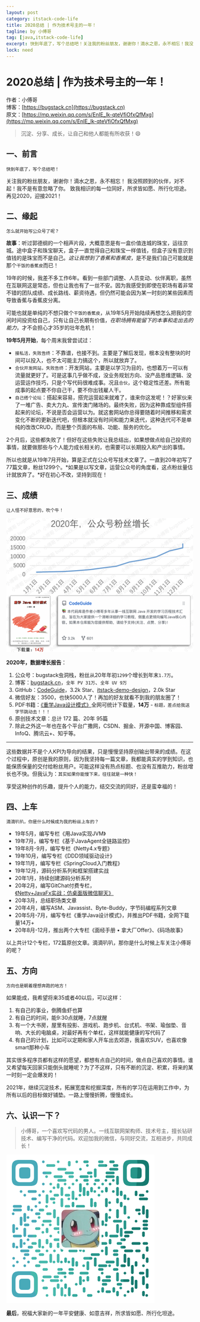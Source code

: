```yaml
---
layout: post
category: itstack-code-life
title: 2020总结 | 作为技术号主的一年！
tagline: by 小傅哥
tag: [java,itstack-code-life]
excerpt: 快到年底了，写个总结吧！关注我的粉丝朋友，谢谢你！滴水之恩，永不相忘！我没照顾到的伙伴，对不起！我不是有意忽略了你。致我相识的每一位同好，所求皆如愿、所行化坦途。再见2020，迎接2021！
lock: need
---
```


# 2020总结 | 作为技术号主的一年！

作者：小傅哥
<br/>博客：[https://bugstack.cn](https://bugstack.cn)
<br/>原文：[https://mp.weixin.qq.com/s/EnIE_lk-qteVfiOfxQfMxg](https://mp.weixin.qq.com/s/EnIE_lk-qteVfiOfxQfMxg)

> 沉淀、分享、成长，让自己和他人都能有所收获！😄

## 一、前言

`快到年底了，写个总结吧！`

关注我的粉丝朋友，谢谢你！滴水之恩，永不相忘！
我没照顾到的伙伴，对不起！我不是有意忽略了你。
致我相识的每一位同好，所求皆如愿、所行化坦途。
再见2020，迎接2021！

## 二、缘起

`怎么就开始写公众号了呢？`

**故事**：听过郭德纲的一个相声片段，大概意思是有一盒价值连城的珠宝，运往京城。途中盒子和珠宝聊天，盒子一直觉得自己和珠宝一样值钱，但盒子没有意识到值钱的是珠宝而不是自己。*这让我想到了香蕉和香蕉皮*，是不是我们自己可能就是那个`干饭的香蕉皮`而已！

19年的时候，我差不多工作6年。看到一些部门调整、人员变动、伙伴离职，虽然在互联网这是常态，但也让我也有了一丝不安。因为我感受到即使在职场有着非常不错的团队成绩、成长路线、薪资待遇，但仍然可能会因为某一时刻的某些因素而导致香蕉与香蕉皮分离。

可能也就是单纯的不想只做个`干饭的香蕉皮`，从19年5月开始陆续再想怎么把我的空闲时间投资给自己，只有让自己长期有价值，*在职场拥有能留下的本事和走出去的能力*，才不会担心才35岁的壮年危机！

**19年5月开始**，每个周末我曾尝试过：
- `接私活，失败告终`：不靠谱，也接不到。主要是了解后发现，根本没有整块的时间可以投入，也不太可能主力搞这个，所以就放弃了。
- `合伙开发网站，失败告终`：开发网站，主要是以学习为目的，也想着万一可以有流量就更好了。可是这事几乎做不成，没业务规划方向、没产品思维逻辑、没运营运作技巧，只是个写代码很难成事。况且`合伙`，这个稳定性还差。所有能成事的起点要不你自己干，要不你出钱雇人干。
- `自己搭个论坛`：搭起来容易，搭完运营起来就难了，谁来你这发呢！？好家伙来了一堆广告、卖大力丸、宣传澳门赌场的。最终失败，因为这种靠成型组件搭起来的论坛，不说是否会运营以为。就这套网站你总得要随着时间推移和需求变化不断的更新迭代吧，但根本就没有时间和能力来迭代，这种迭代可不是单纯的改改CRUD，而是整个页面的布局、功能、服务的优化。

2个月后，这些都失败了！但好在这些失败让我总结出，如果想做点给自己投资的事情，就要做那些与个人能力成长相关的，也需要可以长期投入和产出的事情。

所以也就是从19年7月开始，算是正式在公众号写技术文章了。一直到20年初写了77篇文章，粉丝1299个。*如果是以写文章，运营公众号的角度看，这点粉丝量估计就放弃了。*好在初心不改，坚持到现在！

## 三、成绩

`让人怪不好意思的，吹个牛！`

![2020年，数据增长报告](res\2020-12-27-2020总结，作为技术号主的一年！.md\5b88b883-60ff-4d03-8848-953925435852.jpg)

**2020年，数据增长报告**：
1. 公众号：bugstack虫洞栈，粉丝从20年年初`1299`个增长到年末`1.7万`。
2. 博客：[bugstack.cn](https://bugstack.cn/)，`全年 PV 31万`、`全年 UV 9万`
3. GitHub：[CodeGuide](https://github.com/fuzhengwei/CodeGuide/wiki)，3.2k Star、[itstack-demo-design](https://github.com/fuzhengwei/itstack-demo-design)，2.0k Star
4. 微信好友：3500，也快5000人了！再加的好友就看不到我的朋友圈了！
5. PDF书籍：[《重学Java设计模式》](https://bugstack.cn/md/project/im/2020-03-04-%E3%80%8ANetty+JavaFx%E5%AE%9E%E6%88%98%EF%BC%9A%E4%BB%BF%E6%A1%8C%E9%9D%A2%E7%89%88%E5%BE%AE%E4%BF%A1%E8%81%8A%E5%A4%A9%E3%80%8B.html)全网可统计下载量，**14万** - `标题，差点给我送字节跳动去！！！`
6. 原创技术文章：总计 172 篇、20年 95篇
7. 除此之外这一年也在各个平台广撒网，CSDN、掘金、开源中国、博客园、InfoQ、腾讯云+、知乎等。

---

这些数据并不是个人KPI为导向的结果，只是慢慢坚持原创输出带来的成绩。在这个过程中，原创是我的原则，因为我坚持每一篇文章，我都能真实的学到知识，也能保质保量的交付给粉丝用户。可能这样没有热点标题、也没有互推助力，粉丝增长也不快。但我认为：`其实如果你能慢下来，往往就是一种快！`

享受这种创作的乐趣，提升个人的能力，结交交流的同好，还是蛮幸福的！

## 四、上车

`滴滴叭叭，你是什么时候成为我的粉丝上车的？`

- 19年5月，编写专栏《用Java实现JVM》
- 19年7月，编写专栏《基于JavaAgent全链路监控》
- 19年8月-9月，编写专栏《Netty4.x专题》
- 19年10月，编写专栏《DDD领域驱动设计》
- 19年11月，编写专栏《SpringCloud入门教程》
- 19年12月，源码分析系列和框架搭建实战
- 20年1月，持续创建源码分析系列
- 20年2月，编写GitChat付费专栏，[《Netty+JavaFx实战：仿桌面版微信聊天》](https://bugstack.cn/itstack-demo-netty-3/2020/03/04/Netty+JavaFx%E5%AE%9E%E6%88%98-%E4%BB%BF%E6%A1%8C%E9%9D%A2%E7%89%88%E5%BE%AE%E4%BF%A1%E8%81%8A%E5%A4%A9.html)
- 20年3月，总结职场类文章
- 20年4月，编写ASM、Javassist、Byte-Buddy，字节码编程系列文章
- 20年5月-7月，编写专栏《重学Java设计模式》，并推出PDF书籍，全网下载量14万+
- 20年8月-12月，推出两个大专栏《面经手册 • 拿大厂Offer》、《码场故事》

以上共计12个专栏，172篇原创文章。滴滴叭叭，那你是什么时候上车关注小傅哥的呢？

## 五、方向

`方向也是朝着理想奔跑的地方！`

如果能成，我希望将来35或者40以后，可以这样：
1. 有自己的事业，倒腾鱼虾也算
2. 有自己的时间，能9:30点就睡，7点就醒
3. 有一个大书房，屋里有投影、游戏机、跑步机、台式机、书架、瑜伽垫、音响、大长的电脑桌，对最好再有个单杠，这样就能健康的写代码了
4. 有自己的计划，比如可以定期和家人开车出去郊游，我喜欢SUV，也喜欢像smart那种小车

其实很多程序员都有这样的愿望，都想有点自己的时间，做点自己喜欢的事情。谁又希望每天回家只能倒头就睡呢？为了不这样，只有不断的沉淀、积累，将来的某一时刻一定会爆发的！

2021年，继续沉淀技术，拓展宽度和挖掘深度，所有的学习在运用到工作中，为所有以后的目标做好铺垫。一路上慢慢折腾，慢慢成长。

## 六、认识一下？

>小傅哥，一个喜欢写代码的男人。一线互联网架构师、技术号主，擅长钻研技术、编写干净的代码。欢迎加我的微信，与同好交流，互相进步，共同成长！

![小傅哥，微信：fustack](res\2020-12-27-2020总结，作为技术号主的一年！.md\a0fde59d-be54-496c-a78e-e628be7568f8.jpg)

**最后**，祝福大家新的一年平安健康、如意吉祥，所求皆如愿、所行化坦途。

